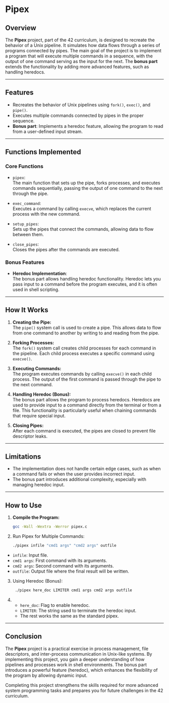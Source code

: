 # Pipex

## Overview

The **Pipex** project, part of the 42 curriculum, is designed to recreate the behavior of a Unix pipeline. It simulates how data flows through a series of programs connected by pipes. The main goal of the project is to implement a program that will execute multiple commands in a sequence, with the output of one command serving as the input for the next. The **bonus part** extends the functionality by adding more advanced features, such as handling heredocs.

---

## Features

- Recreates the behavior of Unix pipelines using `fork()`, `exec()`, and `pipe()`.
- Executes multiple commands connected by pipes in the proper sequence.
- **Bonus part**: Implements a heredoc feature, allowing the program to read from a user-defined input stream.

---

## Functions Implemented

### Core Functions

- `pipex`:  
  The main function that sets up the pipe, forks processes, and executes commands sequentially, passing the output of one command to the next through the pipe.

- `exec_command`:  
  Executes a command by calling `execve`, which replaces the current process with the new command.

- `setup_pipes`:  
  Sets up the pipes that connect the commands, allowing data to flow between them.

- `close_pipes`:  
  Closes the pipes after the commands are executed.

### Bonus Features

- **Heredoc Implementation**:  
  The bonus part allows handling heredoc functionality. Heredoc lets you pass input to a command before the program executes, and it is often used in shell scripting.

---

## How It Works

1. **Creating the Pipe:**  
   The `pipe()` system call is used to create a pipe. This allows data to flow from one command to another by writing to and reading from the pipe.

2. **Forking Processes:**  
   The `fork()` system call creates child processes for each command in the pipeline. Each child process executes a specific command using `execve()`.

3. **Executing Commands:**  
   The program executes commands by calling `execve()` in each child process. The output of the first command is passed through the pipe to the next command.

4. **Handling Heredoc (Bonus):**  
   The bonus part allows the program to process heredocs. Heredocs are used to provide input to a command directly from the terminal or from a file. This functionality is particularly useful when chaining commands that require special input.

5. **Closing Pipes:**  
   After each command is executed, the pipes are closed to prevent file descriptor leaks.

---

## Limitations

- The implementation does not handle certain edge cases, such as when a command fails or when the user provides incorrect input.
- The bonus part introduces additional complexity, especially with managing heredoc input.

---

## How to Use

1. **Compile the Program:**
   ```bash
   gcc -Wall -Wextra -Werror pipex.c
2. Run Pipex for Multiple Commands:
   ```bash
   ./pipex infile "cmd1 args" "cmd2 args" outfile
  - `infile`: Input file.
  - `cmd1 args`: First command with its arguments.
  - `cmd2 args`: Second command with its arguments.
  - `outfile`: Output file where the final result will be written.

3. Using Heredoc (Bonus):
   ```bash
    ./pipex here_doc LIMITER cmd1 args cmd2 args outfile
2.  *   `here_doc`: Flag to enable heredoc.
    *   `LIMITER`: The string used to terminate the heredoc input.
    *   The rest works the same as the standard pipex.

---

## Conclusion

The **Pipex** project is a practical exercise in process management, file descriptors, and inter-process communication in Unix-like systems. By implementing this project, you gain a deeper understanding of how pipelines and processes work in shell environments. The bonus part introduces a powerful feature (heredoc), which enhances the flexibility of the program by allowing dynamic input.

Completing this project strengthens the skills required for more advanced system programming tasks and prepares you for future challenges in the 42 curriculum.

